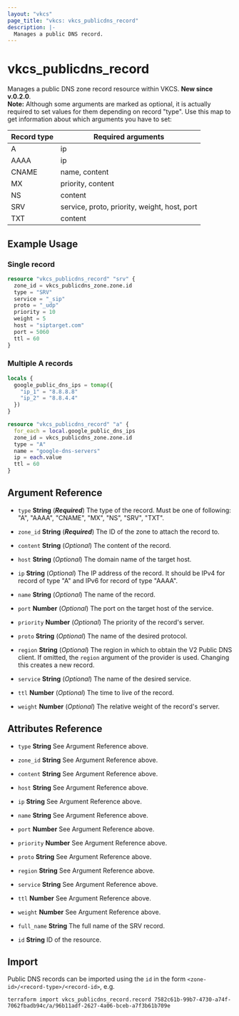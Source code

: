 ```yaml
---
layout: "vkcs"
page_title: "vkcs: vkcs_publicdns_record"
description: |-
  Manages a public DNS record.
---
```


# vkcs_publicdns_record

Manages a public DNS zone record resource within VKCS. **New since v.0.2.0**.<br>
**Note:** Although some arguments are marked as optional, it is actually required to set values for them depending on record \"type\". Use this map to get information about which arguments you have to set:

| Record type | Required arguments |
| ----------- | ------------------ |
| A | ip |
| AAAA | ip |
| CNAME | name, content |
| MX | priority, content |
| NS | content |
| SRV | service, proto, priority, weight, host, port |
| TXT | content |




## Example Usage
### Single record
```terraform
resource "vkcs_publicdns_record" "srv" {
  zone_id = vkcs_publicdns_zone.zone.id
  type = "SRV"
  service = "_sip"
  proto = "_udp"
  priority = 10
  weight = 5
  host = "siptarget.com"
  port = 5060
  ttl = 60
}
```

### Multiple A records
```terraform
locals {
  google_public_dns_ips = tomap({
    "ip_1" = "8.8.8.8"
    "ip_2" = "8.8.4.4"
  })
}

resource "vkcs_publicdns_record" "a" {
  for_each = local.google_public_dns_ips
  zone_id = vkcs_publicdns_zone.zone.id
  type = "A"
  name = "google-dns-servers"
  ip = each.value
  ttl = 60
}
```

## Argument Reference
- `type` **String** (***Required***) The type of the record. Must be one of following: "A", "AAAA", "CNAME", "MX", "NS", "SRV", "TXT".

- `zone_id` **String** (***Required***) The ID of the zone to attach the record to.

- `content` **String** (*Optional*) The content of the record.

- `host` **String** (*Optional*) The domain name of the target host.

- `ip` **String** (*Optional*) The IP address of the record. It should be IPv4 for record of type "A" and IPv6 for record of type "AAAA".

- `name` **String** (*Optional*) The name of the record.

- `port` **Number** (*Optional*) The port on the target host of the service.

- `priority` **Number** (*Optional*) The priority of the record's server.

- `proto` **String** (*Optional*) The name of the desired protocol.

- `region` **String** (*Optional*) The region in which to obtain the V2 Public DNS client. If omitted, the `region` argument of the provider is used. Changing this creates a new record.

- `service` **String** (*Optional*) The name of the desired service.

- `ttl` **Number** (*Optional*) The time to live of the record.

- `weight` **Number** (*Optional*) The relative weight of the record's server.


## Attributes Reference
- `type` **String** See Argument Reference above.

- `zone_id` **String** See Argument Reference above.

- `content` **String** See Argument Reference above.

- `host` **String** See Argument Reference above.

- `ip` **String** See Argument Reference above.

- `name` **String** See Argument Reference above.

- `port` **Number** See Argument Reference above.

- `priority` **Number** See Argument Reference above.

- `proto` **String** See Argument Reference above.

- `region` **String** See Argument Reference above.

- `service` **String** See Argument Reference above.

- `ttl` **Number** See Argument Reference above.

- `weight` **Number** See Argument Reference above.

- `full_name` **String** The full name of the SRV record.

- `id` **String** ID of the resource.


## Import

Public DNS records can be imported using the `id` in the form `<zone-id>/<record-type>/<record-id>`, e.g.

```shell
terraform import vkcs_publicdns_record.record 7582c61b-99b7-4730-a74f-7062fbadb94c/a/96b11adf-2627-4a06-bceb-a7f3b61b709e
```
